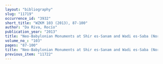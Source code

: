 ```yaml
---
layout: "bibliography"
slug: "11719"
occurrence_id: "3932"
short_title: "WZKM 103 (2013), 87-100"
author: "Da Riva, Rocío"
publication_year: "2013"
title: "Neo-Babylonian Monuments at Shir es-Sanam and Wadi es-Saba (North Lebanon)"
volume_no_: "103"
pages: "87-100"
title: "Neo-Babylonian Monuments at Shir es-Sanam and Wadi es-Saba (North Lebanon)"
previous_item: "11722"
---
```


